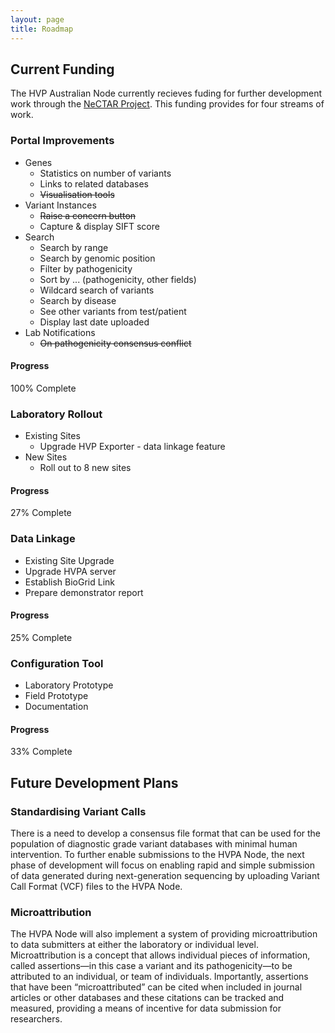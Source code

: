 ```yaml
---
layout: page
title: Roadmap
---
```


<h2>Current Funding</h2>
<p>The HVP Australian Node currently recieves fuding for further development work through the <a href="http://www.nectar.org.au/">NeCTAR Project</a>. This funding provides for four streams of work.</p>
<div class="row">
	<div class="col-md-6">
		<div class="panel panel-default">
			<div class="panel-heading">
				<h3 class="panel-title">Portal Improvements</h3>
			</div>
			<div class="panel-body">
				<ul>
					<li>Genes
						<ul>
							<li>Statistics on number of variants</li>
							<li>Links to related databases</li>
							<li><strike>Visualisation tools</strike></li>
						</ul>
					</li>
					<li>Variant Instances
						<ul>
							<li><strike>Raise a concern button</strike></li>
							<li>Capture &amp; display SIFT score</li>
						</ul>
					</li>
					<li>Search
						<ul>
							<li>Search by range</li>
							<li>Search by genomic position</li>
							<li>Filter by pathogenicity</li>
							<li>Sort by ... (pathogenicity, other fields)</li>
							<li>Wildcard search of variants</li>
							<li>Search by disease</li>
							<li>See other variants from test/patient</li>
							<li>Display last date uploaded</li>
						</ul>
					</li>
					<li>Lab Notifications
						<ul>
							<li><strike>On pathogenicity consensus conflict</strike></li>
						</ul>
					</li>
				</ul>
				<h4>Progress</h4>
				<div class="progress">
					<div aria-valuemax="100" aria-valuemin="0" aria-valuenow="60" class="progress-bar" role="progressbar" style="width: 100%;"><span class="sr-only">100% Complete</span></div>
				</div>
			</div>
		</div>
	</div>
	<div class="col-md-6">
		<div class="panel panel-default">
			<div class="panel-heading">
				<h3 class="panel-title">Laboratory Rollout</h3>
			</div>
			<div class="panel-body">
				<ul>
					<li>Existing Sites
						<ul>
							<li>Upgrade HVP Exporter - data linkage feature</li>
						</ul>
					</li>
					<li class="panel-body">New Sites
						<ul>
							<li>Roll out to 8 new sites</li>
						</ul>
					</li>
				</ul>
				<h4>Progress</h4>
				<div class="progress">
					<div aria-valuemax="100" aria-valuemin="0" aria-valuenow="60" class="progress-bar" role="progressbar" style="width: 27%;"><span class="sr-only">27% Complete</span></div>
				</div>
			</div>
		</div>
	</div>
</div>
<div class="row">
	<div class="col-md-6">
		<div class="panel panel-default">
			<div class="panel-heading">
				<h3 class="panel-title">Data Linkage</h3>
			</div>
			<div class="panel-body">
				<ul>
					<li>Existing Site Upgrade</li>
					<li>Upgrade HVPA server</li>
					<li>Establish BioGrid Link</li>
					<li>Prepare demonstrator report</li>
				</ul>
				<h4>Progress</h4>
				<div class="progress">
					<div aria-valuemax="100" aria-valuemin="0" aria-valuenow="60" class="progress-bar" role="progressbar" style="width: 25%;"><span class="sr-only">25% Complete</span></div>
				</div>
			</div>
		</div>
	</div>
	<div class="col-md-6">
		<div class="panel panel-default">
			<div class="panel-heading">
				<h3 class="panel-title">Configuration Tool</h3>
			</div>
			<div class="panel-body">
				<ul>
					<li>Laboratory Prototype</li>
					<li>Field Prototype</li>
					<li>Documentation</li>
				</ul>
				<h4>Progress</h4>
				<div class="progress">
					<div aria-valuemax="100" aria-valuemin="0" aria-valuenow="60" class="progress-bar" role="progressbar" style="width: 33%;"><span class="sr-only">33% Complete</span></div>
				</div>
			</div>
		</div>
	</div>
</div>
<h2>Future Development Plans</h2>
<h3>Standardising Variant Calls</h3>
<p>There is a need to develop a consensus file format that can be used for the population of diagnostic grade variant databases with minimal human intervention. To further enable submissions to the HVPA Node, the next phase of development will focus on enabling rapid and simple submission of data generated during next-generation sequencing by uploading Variant Call Format (VCF) files to the HVPA Node.</p>

<h3>Microattribution</h3>
<p>The HVPA Node will also implement a system of providing microattribution to data submitters at either the laboratory or individual level. Microattribution is a concept that allows individual pieces of information, called assertions—in this case a variant and its pathogenicity—to be attributed to an individual, or team of individuals. Importantly, assertions that have been “microattributed” can be cited when included in journal articles or other databases and these citations can be tracked and measured, providing a means of incentive for data submission for researchers.</p>